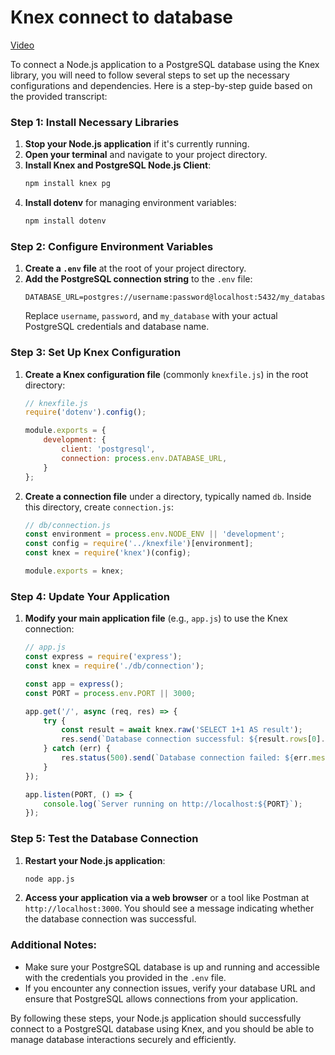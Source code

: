 # Knex connect to database

[Video](https://vimeo.com/940424113/38efaf2347?share=copy)

To connect a Node.js application to a PostgreSQL database using the Knex library, you will need to follow several steps to set up the necessary configurations and dependencies. Here is a step-by-step guide based on the provided transcript:

### Step 1: Install Necessary Libraries
1. **Stop your Node.js application** if it's currently running.
2. **Open your terminal** and navigate to your project directory.
3. **Install Knex and PostgreSQL Node.js Client**:
   ```bash
   npm install knex pg
   ```
4. **Install dotenv** for managing environment variables:
   ```bash
   npm install dotenv
   ```

### Step 2: Configure Environment Variables
1. **Create a `.env` file** at the root of your project directory.
2. **Add the PostgreSQL connection string** to the `.env` file:
   ```
   DATABASE_URL=postgres://username:password@localhost:5432/my_database
   ```
   Replace `username`, `password`, and `my_database` with your actual PostgreSQL credentials and database name.

### Step 3: Set Up Knex Configuration
1. **Create a Knex configuration file** (commonly `knexfile.js`) in the root directory:
   ```javascript
   // knexfile.js
   require('dotenv').config();

   module.exports = {
       development: {
           client: 'postgresql',
           connection: process.env.DATABASE_URL,
       }
   };
   ```
2. **Create a connection file** under a directory, typically named `db`. Inside this directory, create `connection.js`:
   ```javascript
   // db/connection.js
   const environment = process.env.NODE_ENV || 'development';
   const config = require('../knexfile')[environment];
   const knex = require('knex')(config);

   module.exports = knex;
   ```

### Step 4: Update Your Application
1. **Modify your main application file** (e.g., `app.js`) to use the Knex connection:
   ```javascript
   // app.js
   const express = require('express');
   const knex = require('./db/connection');

   const app = express();
   const PORT = process.env.PORT || 3000;

   app.get('/', async (req, res) => {
       try {
           const result = await knex.raw('SELECT 1+1 AS result');
           res.send(`Database connection successful: ${result.rows[0].result}`);
       } catch (err) {
           res.status(500).send(`Database connection failed: ${err.message}`);
       }
   });

   app.listen(PORT, () => {
       console.log(`Server running on http://localhost:${PORT}`);
   });
   ```

### Step 5: Test the Database Connection
1. **Restart your Node.js application**:
   ```bash
   node app.js
   ```
2. **Access your application via a web browser** or a tool like Postman at `http://localhost:3000`. You should see a message indicating whether the database connection was successful.

### Additional Notes:
- Make sure your PostgreSQL database is up and running and accessible with the credentials you provided in the `.env` file.
- If you encounter any connection issues, verify your database URL and ensure that PostgreSQL allows connections from your application.

By following these steps, your Node.js application should successfully connect to a PostgreSQL database using Knex, and you should be able to manage database interactions securely and efficiently.